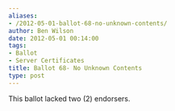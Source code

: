 ```yaml
---
aliases:
- /2012-05-01-ballot-68-no-unknown-contents/
author: Ben Wilson
date: 2012-05-01 00:14:00
tags:
- Ballot
- Server Certificates
title: Ballot 68- No Unknown Contents
type: post
---
```


This ballot lacked two (2) endorsers.